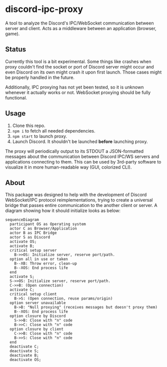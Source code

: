 # discord-ipc-proxy

A tool to analyze the Discord's IPC/WebSocket communication between server and
client. Acts as a middleware between an application (browser, game).

## Status

Currently this tool is a bit experimental. Some things like crashes when proxy
couldn't find the socket or port of Discord server might occur and even Discord
on its own might crash it upon first launch. Those cases might be properly
handled in the future.

Additionally, IPC proxying has not yet been tested, so it is unknown whenever
it actually works or not. WebSocket proxying should be fully functional.

## Usage

1. Clone this repo.
2. `npm i` to fetch all needed dependencies.
3. `npm start` to launch proxy.
4. Launch Discord. It shouldn't be launched **before** launching proxy.

The proxy will periodically output to its STDOUT a JSON-formatted messages about
the communication between Discord IPC/WS servers and applications connecting to
them. This can be used by 3rd-party software to visualize it in more
human-readable way (GUI, colorized CLI).

## About

This package was designed to help with the development of Discord WebSocket/IPC
protocol reimplementations, trying to create a universal bridge that passes
entire communication to the another client or server. A diagram showing how it
should initialize looks as below:

```mermaid
sequenceDiagram
  participant OS as Operating system
  actor C as Browser/Application
  actor B as IPC Bridge
  actor S as Discord
  activate OS;
  activate B;
  critical setup server
    B->>OS: Initialize server, reserve port/path.
  option all in use or taken
    B--XB: Throw error, clean-up
    B--XOS: End process life
  end
  activate S;
  S->>OS: Initialize server, reserve port/path.
  C->>B: (Open connection)
  activate C;
  critical setup client
    B->S: (Open connection, reuse params/origin)
  option server unavailable
    B->B: "Null proxying" (receives messages but doesn't proxy them)
    B--XOS: End process life
  option closure by Discord
    S->>B: Close with "n" code
    B->>C: Close with "n" code
  option closure by client
    C->>B: Close with "n" code
    B->>S: Close with "n" code
  end
  deactivate C;
  deactivate S;
  deactivate B;
  deactivate OS;
```